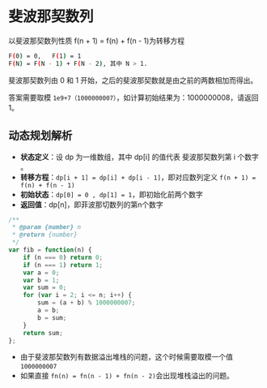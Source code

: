 # 斐波那契数列

以斐波那契数列性质 f(n + 1) = f(n) + f(n - 1)为转移方程

```bash
F(0) = 0,   F(1) = 1
F(N) = F(N - 1) + F(N - 2), 其中 N > 1.
```

斐波那契数列由 0 和 1 开始，之后的斐波那契数就是由之前的两数相加而得出。

答案需要取模 `1e9+7（1000000007）`，如计算初始结果为：1000000008，请返回 1。

## 动态规划解析

- **状态定义**：设 dp 为一维数组，其中 dp[i] 的值代表 斐波那契数列第 i 个数字 。
- **转移方程**：`dp[i + 1] = dp[i] + dp[i - 1]`，即对应数列定义 `f(n + 1) = f(n) + f(n - 1)`
- **初始状态**：`dp[0] = 0 , dp[1] = 1`，即初始化前两个数字
- **返回值**：dp[n]，即菲波那切数列的第n个数字

```javascript
/**
 * @param {number} n
 * @return {number}
 */
var fib = function(n) {
    if (n === 0) return 0;
    if (n === 1) return 1;
    var a = 0;
    var b = 1;
    var sum = 0;
    for (var i = 2; i <= n; i++) {
        sum = (a + b) % 1000000007;
        a = b;
        b = sum;
    }
    return sum;
};
```

- 由于斐波那契数列有数据溢出堆栈的问题，这个时候需要取模一个值 `1000000007`
- 如果直接 `fn(n) = fn(n - 1) + fn(n - 2)`会出现堆栈溢出的问题。